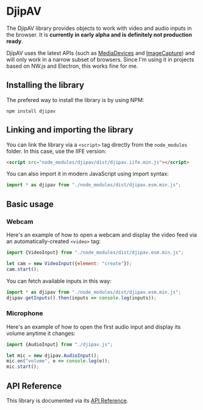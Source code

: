# DjipAV

The DjipAV library provides objects to work with video and audio inputs in the browser. It is 
**currently in early alpha and is definitely not production ready**.  

DjipAV uses the latest APIs (such as 
[MediaDevices](https://developer.mozilla.org/en-US/docs/Web/API/MediaDevices) and 
[ImageCapture](https://developer.mozilla.org/en-US/docs/Web/API/ImageCapture)) and will only work in 
a narrow subset of browsers. Since I'm using it in projects based on NW.js and Electron, this works 
fine for me.

## Installing the library

The prefered way to install the library is by using NPM:

```
npm install djipav
```

## Linking and importing the library

You can link the library via a `<script>` tag directly from the `node_modules` folder. In this case,
use the IIFE version:

```html
<script src="node_modules/djipav/dist/djipav.iife.min.js"></script>
```

You can also import it in modern JavaScript using import syntax:

```javascript
import * as djipav from "./node_modules/dist/djipav.esm.min.js";
```

## Basic usage

### Webcam

Here's an example of how to open a webcam and display the video feed via an automatically-created 
`<video>` tag:

```javascript
import {VideoInput} from "./node_modules/dist/djipav.esm.min.js";

let cam = new VideoInput({element: "create"});
cam.start();
```
You can fetch available inputs in this way: 

```javascript
import * as djipav from "./node_modules/dist/djipav.esm.min.js";
djipav.getInputs().then(inputs => console.log(inputs));
```

### Microphone

Here's an example of how to open the first audio input and display its volume anytime it changes:

```javascript
import {AudioInput} from "./djipav.js";

let mic = new djipav.AudioInput();
mic.on("volume", e => console.log(e));
mic.start();
```

## API Reference

This library is documented via its [API Reference](https://djipco.github.io/djipav/).